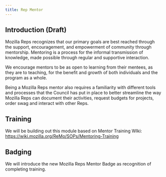 ```yaml
---
title: Rep Mentor 
---
```



## Introduction (Draft)

Mozilla Reps recognizes that our primary goals are best reached through the support, encouragement, and empowerment of community through mentorship. Mentoring is a process for the informal transmission of knowledge, made possible through regular and supportive interaction.

We encourage mentors to be as open to learning from their mentees, as they are to teaching, for the benefit and growth of both individuals and the program as a whole.

Being a Mozilla Reps mentor also requires a familiarity with different tools and processes that the Council has put in place to better streamline the way Mozilla Reps can document their activities, request budgets for projects, order swag and interact with other Reps.

##  Training

We will be building out this  module based on Mentor Training WIki:  https://wiki.mozilla.org/ReMo/SOPs/Mentoring-Training

## Badging

We will introduce the new Mozilla Reps Mentor Badge as recognition of completing training.
